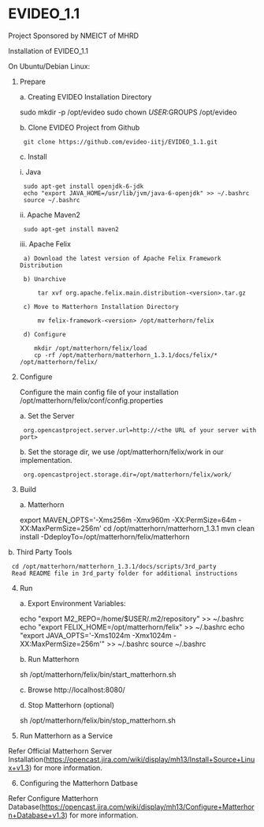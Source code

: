 EVIDEO_1.1
==========

Project Sponsored by NMEICT of MHRD


Installation of EVIDEO_1.1

On Ubuntu/Debian Linux:

1. Prepare

    a. Creating EVIDEO Installation Directory

    sudo mkdir -p /opt/evideo
    sudo chown $USER:$GROUPS /opt/evideo

    b. Clone EVIDEO Project from Github

        git clone https://github.com/evideo-iitj/EVIDEO_1.1.git

    c. Install

    i. Java
        
        sudo apt-get install openjdk-6-jdk
        echo "export JAVA_HOME=/usr/lib/jvm/java-6-openjdk" >> ~/.bashrc
        source ~/.bashrc

    ii. Apache Maven2

        sudo apt-get install maven2

    iii. Apache Felix

        a) Download the latest version of Apache Felix Framework Distribution

        b) Unarchive

            tar xvf org.apache.felix.main.distribution-<version>.tar.gz

        c) Move to Matterhorn Installation Directory

            mv felix-framework-<version> /opt/matterhorn/felix

        d) Configure

           mkdir /opt/matterhorn/felix/load
           cp -rf /opt/matterhorn/matterhorn_1.3.1/docs/felix/* /opt/matterhorn/felix/

2. Configure

   Configure the main config file of your installation /opt/matterhorn/felix/conf/config.properties

     a. Set the Server
     
        org.opencastproject.server.url=http://<the URL of your server with port>
        
     b. Set the storage dir, we use /opt/matterhorn/felix/work in our implementation.
     
        org.opencastproject.storage.dir=/opt/matterhorn/felix/work/

3. Build

   a. Matterhorn

      export MAVEN_OPTS='-Xms256m -Xmx960m -XX:PermSize=64m -XX:MaxPermSize=256m'
      cd /opt/matterhorn/matterhorn_1.3.1
      mvn clean install -DdeployTo=/opt/matterhorn/felix/matterhorn

 b. Third Party Tools

     cd /opt/matterhorn/matterhorn_1.3.1/docs/scripts/3rd_party
     Read README file in 3rd_party folder for additional instructions

4. Run

   a. Export Environment Variables:

     echo "export M2_REPO=/home/$USER/.m2/repository" >> ~/.bashrc
     echo "export FELIX_HOME=/opt/matterhorn/felix" >> ~/.bashrc
     echo "export JAVA_OPTS='-Xms1024m -Xmx1024m -XX:MaxPermSize=256m'" >> ~/.bashrc
     source ~/.bashrc
   
   b. Run Matterhorn

    sh /opt/matterhorn/felix/bin/start_matterhorn.sh

   c. Browse http://localhost:8080/

   d. Stop Matterhorn (optional)

    sh /opt/matterhorn/felix/bin/stop_matterhorn.sh

5. Run Matterhorn as a Service

  Refer Official Matterhorn Server Installation(https://opencast.jira.com/wiki/display/mh13/Install+Source+Linux+v1.3) for more information.

6. Configuring the Matterhorn Datbase

  Refer Configure Matterhorn Database(https://opencast.jira.com/wiki/display/mh13/Configure+Matterhorn+Database+v1.3) for more information.
